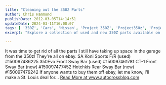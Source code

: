 ```yaml
---
title: "Cleaning out the 350Z Parts"
author: Chris Hammond
publishDate: 2012-03-05T14:14:51
updateDate: 2024-03-11T16:08:07
tags: [ '350Z', 'Cars', 'Nissan', 'Project 350Z', 'Project350z', 'Project350zcom' ]
excerpt: "Explore a collection of used and new 350Z parts available on eBay from our garage cleanup. Grab a St. Louis deal now!"

---
```

It was time to get rid of all the parts I still have taking up space in the garage from the 350z! They're all on ebay.  SA Koni Sports F/R (used) #150097486225 350Evo Front Sway Bar (used) #150097461781 CT-1 Front Sway Bar (new) #150097477452 Hotchkis Rear Sway Bar (new) #150097479242 If anyone wants to buy them off ebay, let me know, I'll make a St. Louis deal for... <a href="https://www.autocrossblog.com/cleaning-out-the-350z-parts">Read More at www.autocrossblog.com</a>



